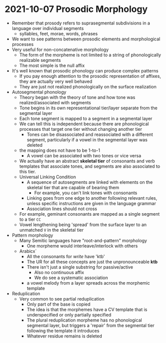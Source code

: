 # 2021-10-07 Prosodic Morphology

* Remember that prosody refers to suprasegmental subdivisions in a language over individual segments
  * syllables, feet, morae, words, phrases
* We want to see patterns between prosodic elements and morphological processes
* Very useful for non-concatenative morphology
  * The form of the morpheme is not limited to a string of phonologically realizable segments
  * The most simple is the null affix
* It's well known that prosodic phonology can produce complex patterns
  * If you pay enough attention to the prosodic representation of affixes, they are actually very well behaved
  * They are just not realized phonologically on the surface realization
* Autosegmental phonology
  * Theory began with the theory of tone and how tone was realized/associated with segments
  * Tone begins in its own representational tier/layer separate from the segmental layer
  * Each tone segment is mapped to a segment in a segmental layer
  * We can tell this is independent because there are phonological processes that target one tier without changing another tier
    * Tones can be disassociated and reassociated with a different segment, particularly if a vowel in the segmental layer was deleted
  * the mapping does not have to be 1-to-1
    * A vowel can be associated with two tones or vice versa
  * We actually have an abstract **skeletal tier** of consonants and verb templates that associate tones, and segments are also associated to this tier.
  * Universal Linking Condition
    * A sequence of autosegments are linked with elements on the skeletal tier that are capable of bearing them
      * For example, you can't link tones with consonants
    * Linking goes from one edge to another following relevant rules, unless specific instructions are given in the language grammar
    * Association lines should not cross
  * For example, geminant consonants are mapped as a single segment to a tier `CC`
  * Vowel lengthening being 'spread' from the surface layer to an unmatched `V` in the skeletal tier
* Pattern morphology
  * Many Semitic languages have "root-and-pattern" morphology
    * One morpheme would interleave/interlock with others
  * Arabicx`
    * All the consonants for *write* have 'ktb'
    * The UR for all these concepts are just the unpronounceable **ktb**
    * There isn't just a single substring for passive/active
      * Also no continuous affix
      * We do see a systematic association
    * a vowel melody from a layer spreads across the morphemic template
* Reduplication
  * Very common to see partial reduplication
    * Only part of the base is copied
    * The idea is that the morphemes have a CV template that is underspecified or only partially specified 
    * The plural reduplication morpheme has no phonological segmental layer, but triggers a 'repair' from the segmental tier following the template it introduces
    * Whatever residue remains is deleted